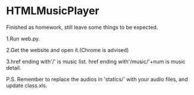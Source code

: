 # HTMLMusicPlayer
Finished as homework, still leave some things to be expected.

1.Run web.py.

2.Get the website and open it.(Chrome is advised)

3.href ending with'/' is music list.
  href ending with'/music/'+num is music detail.
  
  P.S. Remember to replace the audios in 'statics/' with your audio files, and update class.xls.
